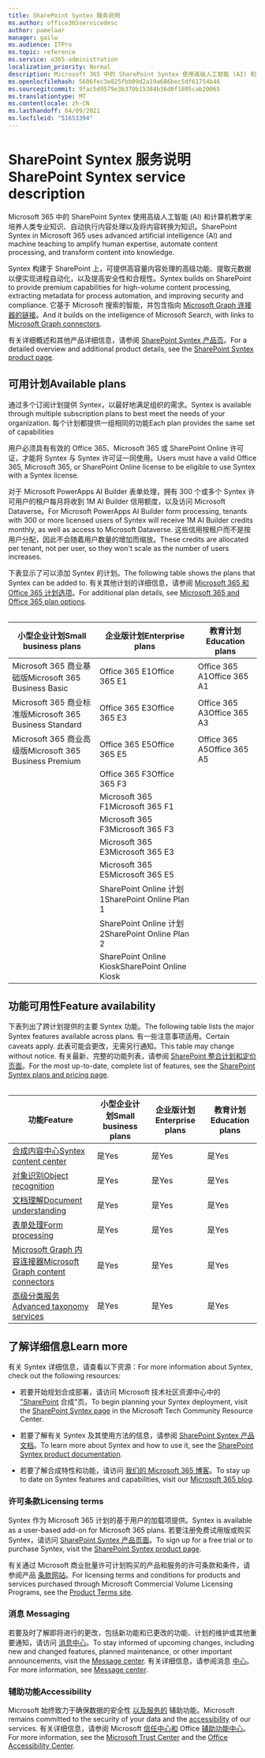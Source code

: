 ```yaml
---
title: SharePoint Syntex 服务说明
ms.author: office365servicedesc
author: pamelaar
manager: gailw
ms.audience: ITPro
ms.topic: reference
ms.service: o365-administration
localization_priority: Normal
description: Microsoft 365 中的 SharePoint Syntex 使用高级人工智能 (AI) 和计算机教学来培养人类专业知识、自动执行内容处理以及将内容转换为知识。
ms.openlocfilehash: 5606fec3e825fbb09d2a19a686bec5df61754b46
ms.sourcegitcommit: 9fac5d9579e3b370b15384b36d0f1805cab20065
ms.translationtype: MT
ms.contentlocale: zh-CN
ms.lasthandoff: 04/09/2021
ms.locfileid: "51653394"
---
```

# <a name="sharepoint-syntex-service-description"></a><span data-ttu-id="8faff-103">SharePoint Syntex 服务说明</span><span class="sxs-lookup"><span data-stu-id="8faff-103">SharePoint Syntex service description</span></span> 

<span data-ttu-id="8faff-104">Microsoft 365 中的 SharePoint Syntex 使用高级人工智能 (AI) 和计算机教学来培养人类专业知识、自动执行内容处理以及将内容转换为知识。</span><span class="sxs-lookup"><span data-stu-id="8faff-104">SharePoint Syntex in Microsoft 365 uses advanced artificial intelligence (AI) and machine teaching to amplify human expertise, automate content processing, and transform content into knowledge.</span></span>

<span data-ttu-id="8faff-105">Syntex 构建于 SharePoint 上，可提供高容量内容处理的高级功能、提取元数据以便实现进程自动化，以及提高安全性和合规性。</span><span class="sxs-lookup"><span data-stu-id="8faff-105">Syntex builds on SharePoint to provide premium capabilities for high-volume content processing, extracting metadata for process automation, and improving security and compliance.</span></span> <span data-ttu-id="8faff-106">它基于 Microsoft 搜索的智能，并包含指向 [Microsoft Graph 连接器的链接](/microsoftsearch/connectors-overview)。</span><span class="sxs-lookup"><span data-stu-id="8faff-106">And it builds on the intelligence of Microsoft Search, with links to [Microsoft Graph connectors](/microsoftsearch/connectors-overview).</span></span>

<span data-ttu-id="8faff-107">有关详细概述和其他产品详细信息，请参阅 [SharePoint Syntex 产品页](https://aka.ms/sharepointsyntex)。</span><span class="sxs-lookup"><span data-stu-id="8faff-107">For a detailed overview and additional product details, see the [SharePoint Syntex product page](https://aka.ms/sharepointsyntex).</span></span>

## <a name="available-plans"></a><span data-ttu-id="8faff-108">可用计划</span><span class="sxs-lookup"><span data-stu-id="8faff-108">Available plans</span></span>

<span data-ttu-id="8faff-109">通过多个订阅计划提供 Syntex，以最好地满足组织的需求。</span><span class="sxs-lookup"><span data-stu-id="8faff-109">Syntex is available through multiple subscription plans to best meet the needs of your organization.</span></span> <span data-ttu-id="8faff-110">每个计划都提供一组相同的功能</span><span class="sxs-lookup"><span data-stu-id="8faff-110">Each plan provides the same set of capabilities</span></span>

<span data-ttu-id="8faff-111">用户必须具有有效的 Office 365、Microsoft 365 或 SharePoint Online 许可证，才能将 Syntex 与 Syntex 许可证一同使用。</span><span class="sxs-lookup"><span data-stu-id="8faff-111">Users must have a valid Office 365, Microsoft 365, or SharePoint Online license to be eligible to use Syntex with a Syntex license.</span></span>

<span data-ttu-id="8faff-112">对于 Microsoft PowerApps AI Builder 表单处理，拥有 300 个或多个 Syntex 许可用户的租户每月将收到 1M AI Builder 信用额度，以及访问 Microsoft Dataverse。</span><span class="sxs-lookup"><span data-stu-id="8faff-112">For Microsoft PowerApps AI Builder form processing, tenants with 300 or more licensed users of Syntex will receive 1M AI Builder credits monthly, as well as access to Microsoft Dataverse.</span></span> <span data-ttu-id="8faff-113">这些信用按租户而不是按用户分配，因此不会随着用户数量的增加而缩放。</span><span class="sxs-lookup"><span data-stu-id="8faff-113">These credits are allocated per tenant, not per user, so they won't scale as the number of users increases.</span></span>

<span data-ttu-id="8faff-114">下表显示了可以添加 Syntex 的计划。</span><span class="sxs-lookup"><span data-stu-id="8faff-114">The following table shows the plans that Syntex can be added to.</span></span> <span data-ttu-id="8faff-115">有关其他计划的详细信息，请参阅 [Microsoft 365 和 Office 365 计划选项](../office-365-platform-service-description/office-365-plan-options.md)。</span><span class="sxs-lookup"><span data-stu-id="8faff-115">For additional plan details, see [Microsoft 365 and Office 365 plan options](../office-365-platform-service-description/office-365-plan-options.md).</span></span><br><br>


| <span data-ttu-id="8faff-116">小型企业计划</span><span class="sxs-lookup"><span data-stu-id="8faff-116">Small business plans</span></span>            | <span data-ttu-id="8faff-117">企业版计划</span><span class="sxs-lookup"><span data-stu-id="8faff-117">Enterprise plans</span></span>         | <span data-ttu-id="8faff-118">教育计划</span><span class="sxs-lookup"><span data-stu-id="8faff-118">Education plans</span></span>     |
| ------------------------------- | ------------------------ | ------------------- |
| <span data-ttu-id="8faff-119">Microsoft 365 商业基础版</span><span class="sxs-lookup"><span data-stu-id="8faff-119">Microsoft 365 Business Basic</span></span>    | <span data-ttu-id="8faff-120">Office 365 E1</span><span class="sxs-lookup"><span data-stu-id="8faff-120">Office 365 E1</span></span>            | <span data-ttu-id="8faff-121">Office 365 A1</span><span class="sxs-lookup"><span data-stu-id="8faff-121">Office 365 A1</span></span>       |
| <span data-ttu-id="8faff-122">Microsoft 365 商业标准版</span><span class="sxs-lookup"><span data-stu-id="8faff-122">Microsoft 365 Business Standard</span></span> | <span data-ttu-id="8faff-123">Office 365 E3</span><span class="sxs-lookup"><span data-stu-id="8faff-123">Office 365 E3</span></span>            | <span data-ttu-id="8faff-124">Office 365 A3</span><span class="sxs-lookup"><span data-stu-id="8faff-124">Office 365 A3</span></span>       |
| <span data-ttu-id="8faff-125">Microsoft 365 商业高级版</span><span class="sxs-lookup"><span data-stu-id="8faff-125">Microsoft 365 Business Premium</span></span>  | <span data-ttu-id="8faff-126">Office 365 E5</span><span class="sxs-lookup"><span data-stu-id="8faff-126">Office 365 E5</span></span>            | <span data-ttu-id="8faff-127">Office 365 A5</span><span class="sxs-lookup"><span data-stu-id="8faff-127">Office 365 A5</span></span>       |
|                                 | <span data-ttu-id="8faff-128">Office 365 F3</span><span class="sxs-lookup"><span data-stu-id="8faff-128">Office 365 F3</span></span>            |                     |
|                                 | <span data-ttu-id="8faff-129">Microsoft 365 F1</span><span class="sxs-lookup"><span data-stu-id="8faff-129">Microsoft 365 F1</span></span>         |                     |
|                                 | <span data-ttu-id="8faff-130">Microsoft 365 F3</span><span class="sxs-lookup"><span data-stu-id="8faff-130">Microsoft 365 F3</span></span>         |                     |
|                                 | <span data-ttu-id="8faff-131">Microsoft 365 E3</span><span class="sxs-lookup"><span data-stu-id="8faff-131">Microsoft 365 E3</span></span>         |                     |
|                                 | <span data-ttu-id="8faff-132">Microsoft 365 E5</span><span class="sxs-lookup"><span data-stu-id="8faff-132">Microsoft 365 E5</span></span>         |                     |
|                                 | <span data-ttu-id="8faff-133">SharePoint Online 计划 1</span><span class="sxs-lookup"><span data-stu-id="8faff-133">SharePoint Online Plan 1</span></span> |                     |
|                                 | <span data-ttu-id="8faff-134">SharePoint Online 计划 2</span><span class="sxs-lookup"><span data-stu-id="8faff-134">SharePoint Online Plan 2</span></span> |                     |
|                                 | <span data-ttu-id="8faff-135">SharePoint Online Kiosk</span><span class="sxs-lookup"><span data-stu-id="8faff-135">SharePoint Online Kiosk</span></span>  |                     |

## <a name="feature-availability"></a><span data-ttu-id="8faff-136">功能可用性</span><span class="sxs-lookup"><span data-stu-id="8faff-136">Feature availability</span></span>

<span data-ttu-id="8faff-137">下表列出了跨计划提供的主要 Syntex 功能。</span><span class="sxs-lookup"><span data-stu-id="8faff-137">The following table lists the major Syntex features available across plans.</span></span> <span data-ttu-id="8faff-138">有一些注意事项适用。</span><span class="sxs-lookup"><span data-stu-id="8faff-138">Certain caveats apply.</span></span> <span data-ttu-id="8faff-139">此表可能会更改，无需另行通知。</span><span class="sxs-lookup"><span data-stu-id="8faff-139">This table may change without notice.</span></span> <span data-ttu-id="8faff-140">有关最新、完整的功能列表，请参阅 [SharePoint 整合计划和定价页面](https://www.microsoft.com/microsoft-365/enterprise/sharepoint-syntex)。</span><span class="sxs-lookup"><span data-stu-id="8faff-140">For the most up-to-date, complete list of features, see the [SharePoint Syntex plans and pricing page](https://www.microsoft.com/microsoft-365/enterprise/sharepoint-syntex).</span></span><br><br>

| <span data-ttu-id="8faff-141">功能</span><span class="sxs-lookup"><span data-stu-id="8faff-141">Feature</span></span> | <span data-ttu-id="8faff-142">小型企业计划</span><span class="sxs-lookup"><span data-stu-id="8faff-142">Small business plans</span></span> | <span data-ttu-id="8faff-143">企业版计划</span><span class="sxs-lookup"><span data-stu-id="8faff-143">Enterprise plans</span></span> | <span data-ttu-id="8faff-144">教育计划</span><span class="sxs-lookup"><span data-stu-id="8faff-144">Education plans</span></span> |
|--|--|--|--|
| [<span data-ttu-id="8faff-145">合成内容中心</span><span class="sxs-lookup"><span data-stu-id="8faff-145">Syntex content center</span></span>](sharepoint-syntex-features.md#syntex-content-center) | <span data-ttu-id="8faff-146">是</span><span class="sxs-lookup"><span data-stu-id="8faff-146">Yes</span></span> | <span data-ttu-id="8faff-147">是</span><span class="sxs-lookup"><span data-stu-id="8faff-147">Yes</span></span> | <span data-ttu-id="8faff-148">是</span><span class="sxs-lookup"><span data-stu-id="8faff-148">Yes</span></span> |
| [<span data-ttu-id="8faff-149">对象识别</span><span class="sxs-lookup"><span data-stu-id="8faff-149">Object recognition</span></span>](sharepoint-syntex-features.md#object-recognition) | <span data-ttu-id="8faff-150">是</span><span class="sxs-lookup"><span data-stu-id="8faff-150">Yes</span></span> | <span data-ttu-id="8faff-151">是</span><span class="sxs-lookup"><span data-stu-id="8faff-151">Yes</span></span> | <span data-ttu-id="8faff-152">是</span><span class="sxs-lookup"><span data-stu-id="8faff-152">Yes</span></span> |
| [<span data-ttu-id="8faff-153">文档理解</span><span class="sxs-lookup"><span data-stu-id="8faff-153">Document understanding</span></span>](sharepoint-syntex-features.md#document-understanding) | <span data-ttu-id="8faff-154">是</span><span class="sxs-lookup"><span data-stu-id="8faff-154">Yes</span></span> | <span data-ttu-id="8faff-155">是</span><span class="sxs-lookup"><span data-stu-id="8faff-155">Yes</span></span> | <span data-ttu-id="8faff-156">是</span><span class="sxs-lookup"><span data-stu-id="8faff-156">Yes</span></span> |
| [<span data-ttu-id="8faff-157">表单处理</span><span class="sxs-lookup"><span data-stu-id="8faff-157">Form processing</span></span>](sharepoint-syntex-features.md#form-processing) | <span data-ttu-id="8faff-158">是</span><span class="sxs-lookup"><span data-stu-id="8faff-158">Yes</span></span> | <span data-ttu-id="8faff-159">是</span><span class="sxs-lookup"><span data-stu-id="8faff-159">Yes</span></span> | <span data-ttu-id="8faff-160">是</span><span class="sxs-lookup"><span data-stu-id="8faff-160">Yes</span></span> |
| [<span data-ttu-id="8faff-161">Microsoft Graph 内容连接器</span><span class="sxs-lookup"><span data-stu-id="8faff-161">Microsoft Graph content connectors</span></span>](sharepoint-syntex-features.md#microsoft-graph-content-connectors) | <span data-ttu-id="8faff-162">是</span><span class="sxs-lookup"><span data-stu-id="8faff-162">Yes</span></span> | <span data-ttu-id="8faff-163">是</span><span class="sxs-lookup"><span data-stu-id="8faff-163">Yes</span></span> | <span data-ttu-id="8faff-164">是</span><span class="sxs-lookup"><span data-stu-id="8faff-164">Yes</span></span> |
| [<span data-ttu-id="8faff-165">高级分类服务</span><span class="sxs-lookup"><span data-stu-id="8faff-165">Advanced taxonomy services</span></span>](sharepoint-syntex-features.md#advanced-taxonomy-services) | <span data-ttu-id="8faff-166">是</span><span class="sxs-lookup"><span data-stu-id="8faff-166">Yes</span></span> | <span data-ttu-id="8faff-167">是</span><span class="sxs-lookup"><span data-stu-id="8faff-167">Yes</span></span> | <span data-ttu-id="8faff-168">是</span><span class="sxs-lookup"><span data-stu-id="8faff-168">Yes</span></span> |

## <a name="learn-more"></a><span data-ttu-id="8faff-169">了解详细信息</span><span class="sxs-lookup"><span data-stu-id="8faff-169">Learn more</span></span>

<span data-ttu-id="8faff-170">有关 Syntex 详细信息，请查看以下资源：</span><span class="sxs-lookup"><span data-stu-id="8faff-170">For more information about Syntex, check out the following resources:</span></span>

  - <span data-ttu-id="8faff-171">若要开始规划合成部署，请访问 Microsoft 技术社区资源中心中的 ["SharePoint](https://resources.techcommunity.microsoft.com/sharepoint-syntex/) 合成"页。</span><span class="sxs-lookup"><span data-stu-id="8faff-171">To begin planning your Syntex deployment, visit the [SharePoint Syntex page](https://resources.techcommunity.microsoft.com/sharepoint-syntex/) in the Microsoft Tech Community Resource Center.</span></span>

  - <span data-ttu-id="8faff-172">若要了解有关 Syntex 及其使用方法的信息，请参阅 [SharePoint Syntex 产品文档](/microsoft-365/contentunderstanding/)。</span><span class="sxs-lookup"><span data-stu-id="8faff-172">To learn more about Syntex and how to use it, see the [SharePoint Syntex product documentation](/microsoft-365/contentunderstanding/).</span></span>

  - <span data-ttu-id="8faff-173">若要了解合成特性和功能，请访问 [我们的 Microsoft 365 博客](https://go.microsoft.com/fwlink/?linkid=2084915)。</span><span class="sxs-lookup"><span data-stu-id="8faff-173">To stay up to date on Syntex features and capabilities, visit our [Microsoft 365 blog](https://go.microsoft.com/fwlink/?linkid=2084915).</span></span>

### <a name="licensing-terms"></a><span data-ttu-id="8faff-174">许可条款</span><span class="sxs-lookup"><span data-stu-id="8faff-174">Licensing terms</span></span>

<span data-ttu-id="8faff-175">Syntex 作为 Microsoft 365 计划的基于用户的加载项提供。</span><span class="sxs-lookup"><span data-stu-id="8faff-175">Syntex is available as a user-based add-on for Microsoft 365 plans.</span></span> <span data-ttu-id="8faff-176">若要注册免费试用版或购买 Syntex，请访问 [SharePoint Syntex 产品页面](https://aka.ms/sharepointsyntex)。</span><span class="sxs-lookup"><span data-stu-id="8faff-176">To sign up for a free trial or to purchase Syntex, visit the [SharePoint Syntex product page](https://aka.ms/sharepointsyntex).</span></span>

<span data-ttu-id="8faff-177">有关通过 Microsoft 商业批量许可计划购买的产品和服务的许可条款和条件，请参阅产品 [条款网站](https://www.microsoft.com/licensing/terms/)。</span><span class="sxs-lookup"><span data-stu-id="8faff-177">For licensing terms and conditions for products and services purchased through Microsoft Commercial Volume Licensing Programs, see the [Product Terms site](https://www.microsoft.com/licensing/terms/).</span></span>

### <a name="messaging"></a><span data-ttu-id="8faff-178">消息 </span><span class="sxs-lookup"><span data-stu-id="8faff-178">Messaging</span></span>

<span data-ttu-id="8faff-179">若要及时了解即将进行的更改，包括新功能和已更改的功能、计划的维护或其他重要通知，请访问 [消息中心](https://go.microsoft.com/fwlink/p/?linkid=2070717)。</span><span class="sxs-lookup"><span data-stu-id="8faff-179">To stay informed of upcoming changes, including new and changed features, planned maintenance, or other important announcements, visit the [Message center](https://go.microsoft.com/fwlink/p/?linkid=2070717).</span></span> <span data-ttu-id="8faff-180">有关详细信息，请参阅消息 [中心](/microsoft-365/admin/manage/message-center)。</span><span class="sxs-lookup"><span data-stu-id="8faff-180">For more information, see [Message center](/microsoft-365/admin/manage/message-center).</span></span>

### <a name="accessibility"></a><span data-ttu-id="8faff-181">辅助功能</span><span class="sxs-lookup"><span data-stu-id="8faff-181">Accessibility</span></span>

<span data-ttu-id="8faff-182">Microsoft 始终致力于确保数据的安全性 [以及服务的](https://www.microsoft.com/trust-center/compliance/accessibility) 辅助功能。</span><span class="sxs-lookup"><span data-stu-id="8faff-182">Microsoft remains committed to the security of your data and the [accessibility](https://www.microsoft.com/trust-center/compliance/accessibility) of our services.</span></span> <span data-ttu-id="8faff-183">有关详细信息，请参阅 Microsoft [信任中心和](https://www.microsoft.com/trust-center) Office [辅助功能中心](https://support.office.com/article/ecab0fcf-d143-4fe8-a2ff-6cd596bddc6d)。</span><span class="sxs-lookup"><span data-stu-id="8faff-183">For more information, see the [Microsoft Trust Center](https://www.microsoft.com/trust-center) and the [Office Accessibility Center](https://support.office.com/article/ecab0fcf-d143-4fe8-a2ff-6cd596bddc6d).</span></span>